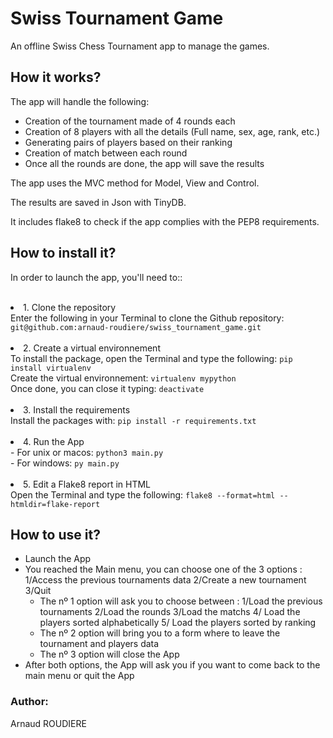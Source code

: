 # Swiss Tournament Game
An offline Swiss Chess Tournament app to manage the games.

## How it works?
The app will handle the following:
- Creation of the tournament made of 4 rounds each
- Creation of 8 players with all the details (Full name, sex, age, rank, etc.) 
- Generating pairs of players based on their ranking
- Creation of match between each round
- Once all the rounds are done, the app will save the results

The app uses the MVC method for Model, View and Control.

The results are saved in Json with TinyDB.

It includes flake8 to check if the app complies with the PEP8 requirements.

## How to install it?

In order to launch the app, you'll need to::<br><br>

<li>1. Clone the repository</li>
Enter the following in your Terminal to clone the Github repository:
<code class="language-bash" data-lang="bash">git@github.com:arnaud-roudiere/swiss_tournament_game.git</code><br><br>

<li>2. Create a virtual environnement</li>
To install the package, open the Terminal and type the following:
<code class="language-bash" data-lang="bash">pip install virtualenv</code><br>
Create the virtual environnement:
<code class="language-bash" data-lang="bash">virtualenv mypython</code><br>
Once done, you can close it typing:
<code class="language-bash" data-lang="bash">deactivate</code><br><br>

<li>3. Install the requirements</li>
Install the packages with:
<code class="language-bash" data-lang="bash">pip install -r requirements.txt</code><br><br>

<li>4. Run the App</li>
- For unix or macos: <code class="language-bash" data-lang="bash">python3 main.py</code><br>
- For windows: <code class="language-bash" data-lang="bash">py main.py</code><br><br>

<li>5. Edit a Flake8 report in HTML</li>
Open the Terminal and type the following: <code class="language-bash" data-lang="bash">flake8 --format=html --htmldir=flake-report</code><br>

## How to use it?
* Launch the App
* You reached the Main menu, you can choose one of the 3 options : 1/Access the previous tournaments data 2/Create a new tournament 3/Quit
  * The nº 1 option will ask you to choose between : 1/Load the previous tournaments 2/Load the rounds 3/Load the matchs 4/ Load the players sorted alphabetically 5/ Load the players sorted by ranking
  * The nº 2 option will bring you to a form where to leave the tournament and players data
  * The nº 3 option will close the App
* After both options, the App will ask you if you want to come back to the main menu or quit the App

### Author:
Arnaud ROUDIERE
